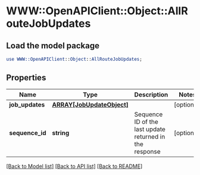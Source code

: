 # WWW::OpenAPIClient::Object::AllRouteJobUpdates

## Load the model package
```perl
use WWW::OpenAPIClient::Object::AllRouteJobUpdates;
```

## Properties
Name | Type | Description | Notes
------------ | ------------- | ------------- | -------------
**job_updates** | [**ARRAY[JobUpdateObject]**](JobUpdateObject.md) |  | [optional] 
**sequence_id** | **string** | Sequence ID of the last update returned in the response | [optional] 

[[Back to Model list]](../README.md#documentation-for-models) [[Back to API list]](../README.md#documentation-for-api-endpoints) [[Back to README]](../README.md)


